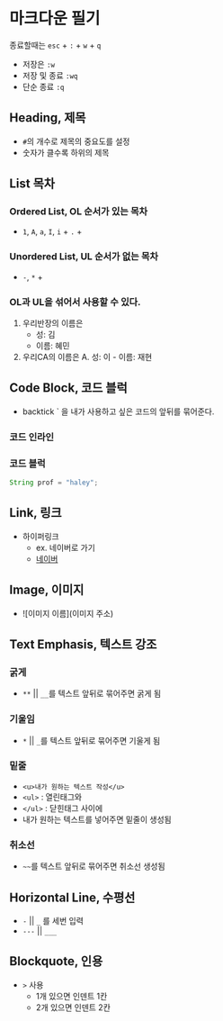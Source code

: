 # 마크다운 필기
종료할때는 `esc` + `:` + `w` + `q` 
* 저장은 `:w`
* 저장 및 종료 `:wq`
* 단순 종료 `:q`


## Heading, 제목
- `#`의 개수로 제목의 중요도를 설정
- 숫자가 클수록 하위의 제목

## List 목차

### Ordered List, OL 순서가 있는 목차

* `1`, `A`, `a`, `I`, `i` + `.` + ` `  

### Unordered List, UL 순서가 없는 목차

* `-`, `*` + ` `  


### OL과 UL을 섞어서 사용할 수 있다.
1. 우리반장의 이름은
    - 성: 김
    - 이름: 혜민
2. 우리CA의 이름은
    A. 성: 이
        - 이름: 재현


## Code Block, 코드 블럭

* backtick ` 을 내가 사용하고 싶은 코드의 앞뒤를 묶어준다.

### 코드 인라인

### 코드 블럭
``` java
String prof = "haley";
```

## Link, 링크
* 하이퍼링크 
    - ex. 네이버로 가기
    - [네이버](https://www.naver.com)

## Image, 이미지
* ![이미지 이름](이미지 주소)


## Text Emphasis, 텍스트 강조

### 굵게 
* `**` || `__`를 텍스트 앞뒤로 묶어주면 굵게 됨

### 기울임 
* `*` || `_`를 텍스트 앞뒤로 묶어주면 기울게 됨

### 밑줄 
* `<u>내가 원하는 텍스트 작성</u>`
* `<ul>` : 열린태그와
* `</ul>` : 닫힌태그 사이에 
* 내가 원하는 텍스트를 넣어주면 밑줄이 생성됨

### 취소선 
* `~~`를 텍스트 앞뒤로 묶어주면 취소선 생성됨


## Horizontal Line, 수평선
* `-` || `_` 를 세번 입력
* `---` || `___` 

## Blockquote, 인용
* `>` 사용
    * 1개 있으면 인덴트 1칸
    * 2개 있으면 인덴트 2칸